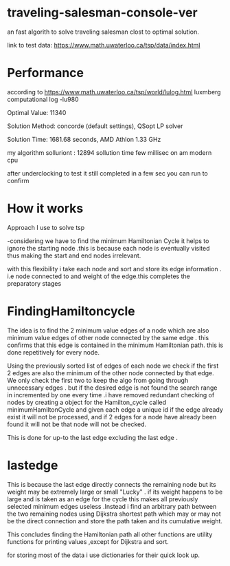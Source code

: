 # traveling-salesman-console-ver
an fast  algorith to solve traveling salesman clost to optimal solution.

link to test data:
https://www.math.uwaterloo.ca/tsp/data/index.html

# Performance


according to https://www.math.uwaterloo.ca/tsp/world/lulog.html
  luxmberg computational log -lu980 

  Optimal Value:  11340
  
  Solution Method:  concorde (default settings), QSopt LP solver
  
  Solution Time:  1681.68 seconds, AMD Athlon 1.33 GHz


my algorithm
solluriont : 12894
sollution time few millisec on am modern cpu

after underclocking to test it still completed in a few sec you can run to confirm




# How it works
Approach I use to solve tsp

-considering we have to find the minimum Hamiltonian Cycle it helps to ignore the starting node .this is because each node is eventually visited thus making the start and end nodes irrelevant.

with this flexibility i take each node and sort and store its edge information . i.e node connected to and weight of the edge.this completes the preparatory stages


# FindingHamiltoncycle

The idea is to find the 2 minimum value edges of a node which are also minimum value edges of other node connected by the same edge . this confirms that this edge is contained in the minimum Hamiltonian path. this is done repetitively for every node.

Using the previously sorted list of edges of each node we check if the first 2 edges are also the minimum of the other node connected by that edge. We only check the first two to keep the algo from going through unnecessary edges . but if the desired edge is not found the search range in incremented by one every time .i have removed redundant checking of nodes by creating a object for the Hamilton_cycle called minimumHamiltonCycle and given each edge a unique id if the edge already exist it will not be processed, and if 2 edges for a node have already been found it will not be that node will not be checked.

This is done for up-to the last edge excluding the last edge .

# lastedge

This is because the last edge directly connects the remaining node but its weight may be extremely large or small "Lucky" . if its weight happens to be large and is taken as an edge for the cycle this makes all previously selected minimum edges useless .Instead i find an arbitrary path between the two remaining nodes using Dijkstra shortest path which may or may not be the direct connection and store the path taken and its cumulative weight.

This concludes finding the Hamiltonian path all other functions are utility functions for printing values ,except for Dijkstra and sort.

for storing most of the data i use dictionaries for their quick look up.


